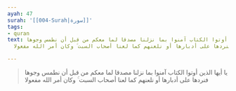 ```yaml
---
ayah: 47
surah: '[[004-Surah|سورة]]'
tags:
- quran
text: يا أيها الذين أوتوا الكتاب آمنوا بما نزلنا مصدقا لما معكم من قبل أن نطمس وجوها
  فنردها على أدبارها أو نلعنهم كما لعنا أصحاب السبت ۚ وكان أمر الله مفعولا

---
```

> يا أيها الذين أوتوا الكتاب آمنوا بما نزلنا مصدقا لما معكم من قبل أن نطمس وجوها فنردها على أدبارها أو نلعنهم كما لعنا أصحاب السبت ۚ وكان أمر الله مفعولا
